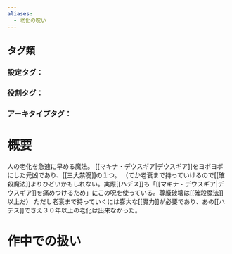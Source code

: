 ```yaml
---
aliases:
  - 老化の呪い
---
```

## タグ類
### 設定タグ：
### 役割タグ：
### アーキタイプタグ：
# 概要
人の老化を急速に早める魔法。
[[マキナ・デウスギア|デウスギア]]をヨボヨボにした元凶であり、[[三大禁呪]]の１つ。
（てか老衰まで持っていけるので[[確殺魔法]]よりひどいかもしれない。実際[[ハデス]]も「[[マキナ・デウスギア|デウスギア]]を痛めつけるため」にこの呪を使っている。尊厳破壊は[[確殺魔法]]以上だ）
ただし老衰まで持っていくには膨大な[[魔力]]が必要であり、あの[[ハデス]]でさえ３０年以上の老化は出来なかった。
# 作中での扱い